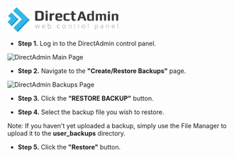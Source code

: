 <img src="/kb-images/directadmin/directadmin-logo.png" alt="DirectAdmin Logo" width="250"/>

* **Step 1.** Log in to the DirectAdmin control panel.

<img src="/kb-images/directadmin/directadmin-main-page.png" alt="DirectAdmin Main Page" width="full"/>

* **Step 2.** Navigate to the **"Create/Restore Backups"** page.

<img src="/kb-images/directadmin/directadmin-backups-page.png" alt="DirectAdmin Backups Page" width="full"/>

* **Step 3.** Click the **"RESTORE BACKUP"** button.

* **Step 4.** Select the backup file you wish to restore.

Note: If you haven't yet uploaded a backup, simply use the File Manager to upload it to the **user_backups** directory.

* **Step 5.** Click the **"Restore"** button.
